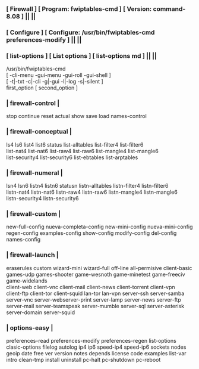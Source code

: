 ### [ Firewall ] [ Program: fwiptables-cmd ] [ Version: command-8.08 ] || ||
### [ Configure ] [ Configure: /usr/bin/fwiptables-cmd preferences-modify ] || ||
### [ list-options ] [ List options ] [ list-options md ] || ||                      
   /usr/bin/fwiptables-cmd                                                                      
   [ -cli-menu -gui-menu -gui-roll -gui-shell ]                                     
   [ -t|-txt -c|-cli -g|-gui -l|-log -s|-silent ]                                   
   first_option [ second_option ]                                                   
###       | firewall-control |                                                       
   stop continue reset actual show save load names-control                          
###       | firewall-conceptual |                                                    
   ls4 ls6 list4 list6 status list-alltables list-filter4 list-filter6              
   list-nat4 list-nat6 list-raw4 list-raw6 list-mangle4 list-mangle6                
   list-security4 list-security6 list-ebtables list-arptables                       
###       | firewall-numeral |                                                       
   lsn4 lsn6 listn4 listn6 statusn listn-alltables listn-filter4 listn-filter6      
   listn-nat4 listn-nat6 listn-raw4 listn-raw6 listn-mangle4 listn-mangle6          
   listn-security4 listn-security6                                                  
###        | firewall-custom |                                                       
   new-full-config nueva-completa-config new-mini-config nueva-mini-config          
   regen-config examples-config show-config modify-config del-config names-config   
###        | firewall-launch |                                                       
   eraserules custom wizard-mini wizard-full off-line all-permisive client-basic    
   games-udp games-shooter game-wesnoth game-minetest game-freeciv game-widelands   
   client-web client-vnc client-mail client-news client-torrent client-vpn          
   client-ftp  client-tor client-squid lan-tor lan-vpn server-ssh server-samba      
   server-vnc server-webserver-print server-lamp server-news server-ftp             
   server-mail server-teamspeak server-mumble server-sql server-asterisk            
   server-domain server-squid                                                       
###         | options-easy |                                                         
   preferences-read preferences-modify preferences-regen list-options               
   clasic-options filelog autolog ip4 ip6 speed-ip4 speed-ip6 sockets nodes         
   geoip date free ver version notes depends license code examples list-var         
   intro clean-tmp install uninstall pc-halt pc-shutdown pc-reboot                  

